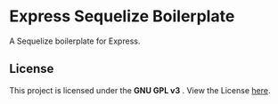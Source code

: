 Express Sequelize Boilerplate
====

A Sequelize boilerplate for Express.


## License

This project is licensed under the **GNU GPL v3** . View the License [here](/LICENSE.md).